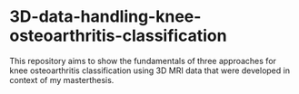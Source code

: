 # 3D-data-handling-knee-osteoarthritis-classification
This repository aims to show the fundamentals of three approaches for knee osteoarthritis classification using 3D MRI data that were developed in context of my masterthesis. 
